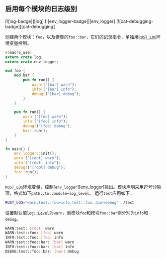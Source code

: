 ## 启用每个模块的日志级别

[![log-badge]][log] [![env_logger-badge]][env_logger] [![cat-debugging-badge]][cat-debugging]

创建两个模块：`foo`，以及嵌套的`foo::bar`，它们的记录指令，单独用[`RUST_LOG`]环境变量控制。

```rust
#[macro_use]
extern crate log;
extern crate env_logger;

mod foo {
    mod bar {
        pub fn run() {
            warn!("[bar] warn");
            info!("[bar] info");
            debug!("[bar] debug");
        }
    }

    pub fn run() {
        warn!("[foo] warn");
        info!("[foo] info");
        debug!("[foo] debug");
        bar::run();
    }
}

fn main() {
    env_logger::init();
    warn!("[root] warn");
    info!("[root] info");
    debug!("[root] debug");
    foo::run();
}
```

[`RUST_LOG`]环境变量，控制[`env_logger`][env_logger]输出。模块声明采用逗号分隔项，格式如下`path::to::module=log_level`。 运行`test`应用如下：

```bash
RUST_LOG="warn,test::foo=info,test::foo::bar=debug" ./test
```

设置默认值[`log::Level`]为`warn`，而模块`foo`和模块`foo::bar`则分别为`info`和`debug`。

```bash
WARN:test: [root] warn
WARN:test::foo: [foo] warn
INFO:test::foo: [foo] info
WARN:test::foo::bar: [bar] warn
INFO:test::foo::bar: [bar] info
DEBUG:test::foo::bar: [bar] debug
```

[`log::level`]: https://docs.rs/log/*/log/enum.Level.html
[`rust_log`]: https://docs.rs/env_logger/*/env_logger/#enabling-logging
